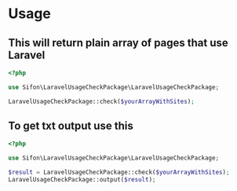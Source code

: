 # Usage

## This will return plain array of pages that use Laravel

```php
<?php

use Sifon\LaravelUsageCheckPackage\LaravelUsageCheckPackage;

LaravelUsageCheckPackage::check($yourArrayWithSites);
```

## To get txt output use this

```php
<?php

use Sifon\LaravelUsageCheckPackage\LaravelUsageCheckPackage;

$result = LaravelUsageCheckPackage::check($yourArrayWithSites);
LaravelUsageCheckPackage::output($result);
```